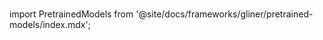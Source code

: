 # 
import PretrainedModels from '@site/docs/frameworks/gliner/pretrained-models/index.mdx';

<PretrainedModels />